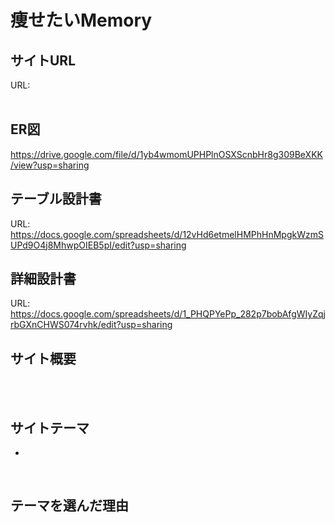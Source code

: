 # 痩せたいMemory

## サイトURL
URL:<br>
<br>

## ER図
https://drive.google.com/file/d/1yb4wmomUPHPlnOSXScnbHr8g309BeXKK/view?usp=sharing

## テーブル設計書
URL: https://docs.google.com/spreadsheets/d/12vHd6etmelHMPhHnMpgkWzmSUPd9O4j8MhwpOIEB5pI/edit?usp=sharing

## 詳細設計書
URL: https://docs.google.com/spreadsheets/d/1_PHQPYePp_282p7bobAfgWIyZqjrbGXnCHWS074rvhk/edit?usp=sharing

## サイト概要
<br>
<br>

## サイトテーマ
*
<br>

## テーマを選んだ理由
<br>
<br>